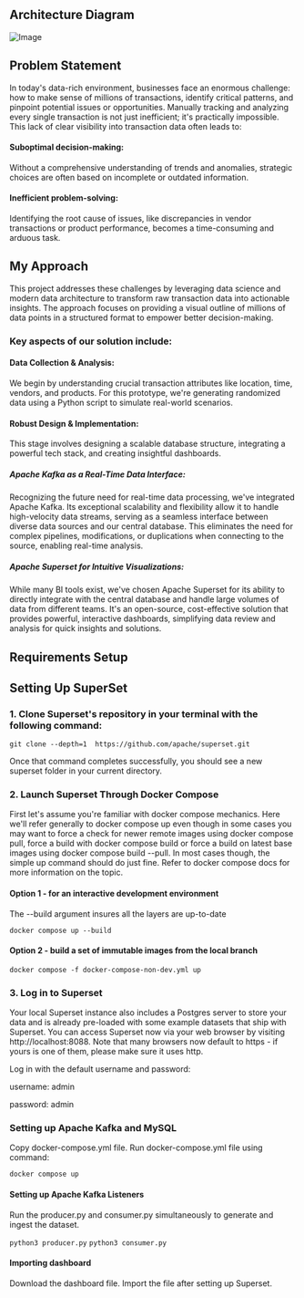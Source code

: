 ## Architecture Diagram

![Image](https://github.com/user-attachments/assets/282926b7-c0ca-458b-80e3-64e991b40a70)

## Problem Statement

In today's data-rich environment, businesses face an enormous challenge: how to make sense of millions of transactions, identify critical patterns, and pinpoint potential issues or opportunities. Manually tracking and analyzing every single transaction is not just inefficient; it's practically impossible. This lack of clear visibility into transaction data often leads to:

#### Suboptimal decision-making:
Without a comprehensive understanding of trends and anomalies, strategic choices are often based on incomplete or outdated information.

#### Inefficient problem-solving:
Identifying the root cause of issues, like discrepancies in vendor transactions or product performance, becomes a time-consuming and arduous task.

## My Approach

This project addresses these challenges by leveraging data science and modern data architecture to transform raw transaction data into actionable insights. The approach focuses on providing a visual outline of millions of data points in a structured format to empower better decision-making.

### Key aspects of our solution include:

#### Data Collection & Analysis:
We begin by understanding crucial transaction attributes like location, time, vendors, and products. For this prototype, we're generating randomized data using a Python script to simulate real-world scenarios.

#### Robust Design & Implementation:
This stage involves designing a scalable database structure, integrating a powerful tech stack, and creating insightful dashboards.

##### Apache Kafka as a Real-Time Data Interface:
Recognizing the future need for real-time data processing, we've integrated Apache Kafka. Its exceptional scalability and flexibility allow it to handle high-velocity data streams, serving as a seamless interface between diverse data sources and our central database. This eliminates the need for complex pipelines, modifications, or duplications when connecting to the source, enabling real-time analysis.

##### Apache Superset for Intuitive Visualizations:
While many BI tools exist, we've chosen Apache Superset for its ability to directly integrate with the central database and handle large volumes of data from different teams. It's an open-source, cost-effective solution that provides powerful, interactive dashboards, simplifying data review and analysis for quick insights and solutions.

## Requirements Setup

## Setting Up SuperSet

### 1. Clone Superset's repository in your terminal with the following command:

```git clone --depth=1  https://github.com/apache/superset.git```

Once that command completes successfully, you should see a new superset folder in your current directory.

### 2. Launch Superset Through Docker Compose
First let's assume you're familiar with docker compose mechanics.
 Here we'll refer generally to docker compose up even though in some cases you may want to force a check for newer remote images using docker compose pull,
 force a build with docker compose build or force a build on latest base images using docker compose build --pull.
In most cases though, the simple up command should do just fine.
Refer to docker compose docs for more information on the topic.

#### Option 1 - for an interactive development environment
The --build argument insures all the layers are up-to-date

```docker compose up --build```

#### Option 2 - build a set of immutable images from the local branch

```docker compose -f docker-compose-non-dev.yml up```

### 3. Log in to Superset
Your local Superset instance also includes a Postgres server to store your data and is already pre-loaded with some example datasets that ship with Superset.
You can access Superset now via your web browser by visiting http://localhost:8088.
Note that many browsers now default to https - if yours is one of them, please make sure it uses http.

Log in with the default username and password:

username: admin

password: admin

### Setting up Apache Kafka and MySQL

Copy docker-compose.yml file.
Run docker-compose.yml file using command:

```docker compose up```

#### Setting up Apache Kafka Listeners
Run the producer.py and consumer.py simultaneously to generate and ingest the dataset.

```python3 producer.py```
```python3 consumer.py```

#### Importing dashboard
Download the dashboard file.
Import the file after setting up Superset.

